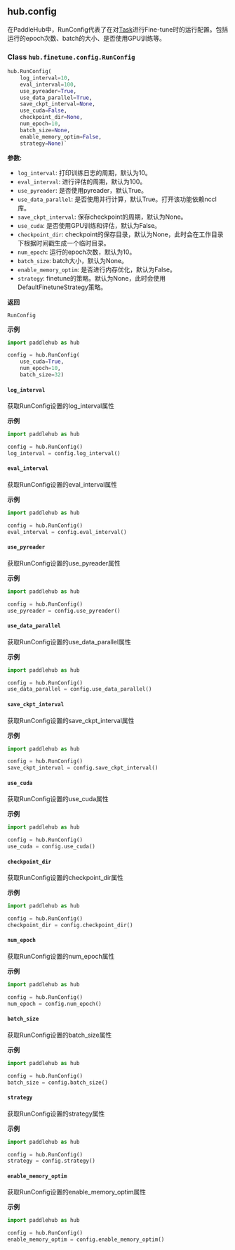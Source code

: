 ## hub.config

在PaddleHub中，RunConfig代表了在对[Task](./task)进行Fine-tune时的运行配置。包括运行的epoch次数、batch的大小、是否使用GPU训练等。

### Class `hub.finetune.config.RunConfig`

```python
hub.RunConfig(
    log_interval=10,
    eval_interval=100,
    use_pyreader=True,
    use_data_parallel=True,
    save_ckpt_interval=None,
    use_cuda=False,
    checkpoint_dir=None,
    num_epoch=10,
    batch_size=None,
    enable_memory_optim=False,
    strategy=None)`
```
**参数:**

* `log_interval`: 打印训练日志的周期，默认为10。
* `eval_interval`: 进行评估的周期，默认为100。
* `use_pyreader`: 是否使用pyreader，默认True。
* `use_data_parallel`: 是否使用并行计算，默认True。打开该功能依赖nccl库。
* `save_ckpt_interval`: 保存checkpoint的周期，默认为None。
* `use_cuda`: 是否使用GPU训练和评估，默认为False。
* `checkpoint_dir`: checkpoint的保存目录，默认为None，此时会在工作目录下根据时间戳生成一个临时目录。
* `num_epoch`: 运行的epoch次数，默认为10。
* `batch_size`: batch大小，默认为None。
* `enable_memory_optim`: 是否进行内存优化，默认为False。
* `strategy`: finetune的策略。默认为None，此时会使用DefaultFinetuneStrategy策略。

**返回**

`RunConfig`

**示例**

```python
import paddlehub as hub

config = hub.RunConfig(
    use_cuda=True,
    num_epoch=10,
    batch_size=32)
```

#### `log_interval`

获取RunConfig设置的log_interval属性

**示例**

```python
import paddlehub as hub

config = hub.RunConfig()
log_interval = config.log_interval()
```

#### `eval_interval`

获取RunConfig设置的eval_interval属性

**示例**

```python
import paddlehub as hub

config = hub.RunConfig()
eval_interval = config.eval_interval()
```

#### `use_pyreader`

获取RunConfig设置的use_pyreader属性

**示例**

```python
import paddlehub as hub

config = hub.RunConfig()
use_pyreader = config.use_pyreader()
```

#### `use_data_parallel`

获取RunConfig设置的use_data_parallel属性

**示例**

```python
import paddlehub as hub

config = hub.RunConfig()
use_data_parallel = config.use_data_parallel()
```

#### `save_ckpt_interval`

获取RunConfig设置的save_ckpt_interval属性

**示例**

```python
import paddlehub as hub

config = hub.RunConfig()
save_ckpt_interval = config.save_ckpt_interval()
```

#### `use_cuda`

获取RunConfig设置的use_cuda属性

**示例**

```python
import paddlehub as hub

config = hub.RunConfig()
use_cuda = config.use_cuda()
```

#### `checkpoint_dir`

获取RunConfig设置的checkpoint_dir属性

**示例**

```python
import paddlehub as hub

config = hub.RunConfig()
checkpoint_dir = config.checkpoint_dir()
```

#### `num_epoch`

获取RunConfig设置的num_epoch属性

**示例**

```python
import paddlehub as hub

config = hub.RunConfig()
num_epoch = config.num_epoch()
```

#### `batch_size`

获取RunConfig设置的batch_size属性

**示例**

```python
import paddlehub as hub

config = hub.RunConfig()
batch_size = config.batch_size()
```

#### `strategy`

获取RunConfig设置的strategy属性

**示例**

```python
import paddlehub as hub

config = hub.RunConfig()
strategy = config.strategy()
```

#### `enable_memory_optim`

获取RunConfig设置的enable_memory_optim属性

**示例**

```python
import paddlehub as hub

config = hub.RunConfig()
enable_memory_optim = config.enable_memory_optim()
```
